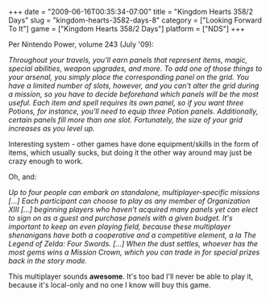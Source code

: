 +++
date = "2009-06-16T00:35:34-07:00"
title = "Kingdom Hearts 358/2 Days"
slug = "kingdom-hearts-3582-days-8"
category = ["Looking Forward To It"]
game = ["Kingdom Hearts 358/2 Days"]
platform = ["NDS"]
+++

Per Nintendo Power, volume 243 (July '09):

<i>Throughout your travels, you'll earn panels that represent items, magic, special abilities, weapon upgrades, and more.  To add one of those things to your arsenal, you simply place the corresponding panel on the grid.  You have a limited number of slots, however, and you can't alter the grid during a mission, so you have to decide beforehand which panels will be the most useful.  Each item and spell requires its own panel, so if you want three Potions, for instance, you'll need to equip three Potion panels.  Additionally, certain panels fill more than one slot.  Fortunately, the size of your grid increases as you level up.</i>

Interesting system - other games have done equipment/skills in the form of items, which usually sucks, but doing it the other way around may just be crazy enough to work.

Oh, and:

<i>Up to four people can embark on standalone, multiplayer-specific missions [...]  Each participant can choose to play as any member of Organization XIII [...] beginning players who haven't acquired many panels yet can elect to sign on as a guest and purchase panels with a given budget.  It's important to keep an even playing field, because these multiplayer shenanigans have both a cooperative and a competitive element, a la The Legend of Zelda: Four Swords.  [...]  When the dust settles, whoever has the most gems wins a Mission Crown, which you can trade in for special prizes back in the story mode.</i>

This multiplayer sounds <b>awesome</b>.  It's too bad I'll never be able to play it, because it's local-only and no one I know will buy this game.